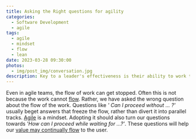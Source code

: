 ```yaml
---
title: Asking the Right questions for agility
categories:
  - Software Development
  - agile
tags:
  - agile
  - mindset
  - flow
  - lean
date: 2023-03-28 09:30:00
photos: 
  - img/post_img/conversation.jpg
description: Key to a leader's effectiveness is their ability to work through others. So how do you do that?
---
```


Even in agile teams, the flow of work can get stopped. Often this is not because the work cannot [flow](https://flowframework.org/flow-metrics/). Rather, we have asked the wrong question about the flow of the work. Questions like _' Can I proceed without ... ?'_ usually beget answers that freeze the flow, rather than divert it into parallel tracks. [Agile](https://agilemanifesto.org/) is a mindset. Adopting it should also turn our questions towards _'How can I proceed while waiting for ...?'_. These questions will help our [value may continually flow](https://online.kettering.edu/news/2016/07/07/understanding-principle-flow-lean-manufacturing) to the user.
